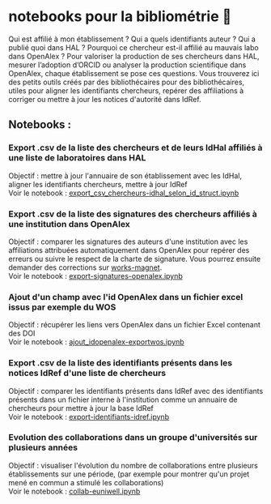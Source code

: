 # notebooks pour la bibliométrie 🦋


Qui est affilié à mon établissement ? Qui a quels identifiants auteur ? Qui a publié quoi dans HAL ? Pourquoi ce chercheur est-il affilié au mauvais labo dans OpenAlex ? Pour valoriser la production de ses chercheurs dans HAL, mesurer l’adoption d’ORCID ou analyser la production scientifique dans OpenAlex, chaque établissement se pose ces questions. Vous trouverez ici des petits outils créés par des bibliothécaires pour des bibliothécaires, utiles pour aligner les identifiants chercheurs, repérer des affiliations à corriger ou mettre à jour les notices d'autorité dans IdRef.  


## Notebooks : 

### Export .csv de la liste des chercheurs et de leurs IdHal affiliés à une liste de laboratoires dans HAL

Objectif : mettre à jour l'annuaire de son établissement avec les IdHal, aligner les identifiants chercheurs, mettre à jour IdRef  
Voir le notebook : [export_csv_chercheurs-idhal_selon_id_struct.ipynb](demo/export_csv_chercheurs-idhal_selon_id_struct.ipynb)

### Export .csv de la liste des signatures des chercheurs affiliés à une institution dans OpenAlex

Objectif : comparer les signatures des auteurs d'une institution avec les affiliations attribuées automatiquement dans OpenAlex pour repérer des erreurs ou suivre le respect de la charte de signature. Vous pourrez ensuite demander des corrections sur [works-magnet](https://works-magnet.staging.dataesr.ovh).   
Voir le notebook : [export-signatures-openalex.ipynb](demo/export-signatures-openalex.ipynb)

### Ajout d'un champ avec l'id OpenAlex dans un fichier excel issus par exemple du WOS

Objectif : récupérer les liens vers OpenAlex dans un fichier Excel contenant des DOI    
Voir le notebook : [ajout_idopenalex-exportwos.ipynb](demo/ajout_idopenalex-exportwos.ipynb)

### Export .csv de la liste des identifiants présents dans les notices IdRef d'une liste de chercheurs

Objectif : comparer les identifiants présents dans IdRef avec des identifiants présents dans un fichier interne à l'institution comme un annuaire de chercheurs pour mettre à jour la base IdRef  
Voir le notebook : [export-identifiants-idref.ipynb](demo/export-identifiants-idref.ipynb)

### Evolution des collaborations dans un groupe d'universités sur plusieurs années

Objectif : visualiser l'évolution du nombre de collaborations entre plusieurs établissements sur une période, (par exemple pour montrer qu'un projet mené en commun a stimulé les collaborations)  
Voir le notebook : [collab-euniwell.ipynb](demo/collab-euniwell.ipynb)
